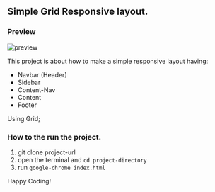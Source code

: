 ## Simple Grid Responsive layout.

### Preview
![preview](https://image.shutterstock.com/image-photo/bright-spring-view-cameo-island-260nw-1048185397.jpg)

This project is about how to make a simple responsive layout having:

- Navbar (Header)
- Sidebar
- Content-Nav
- Content
- Footer

Using Grid;

### How to the run the project.

1. git clone project-url
2. open the terminal and ```cd project-directory```
3. run ```google-chrome index.html```

Happy Coding!